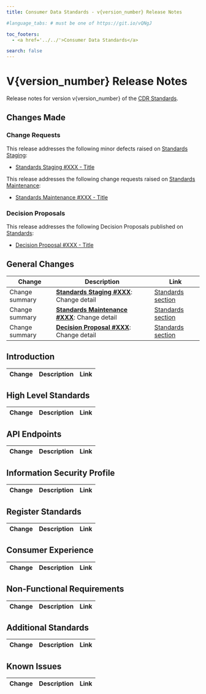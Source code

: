 ```yaml
---
title: Consumer Data Standards - v{version_number} Release Notes

#language_tabs: # must be one of https://git.io/vQNgJ

toc_footers:
  - <a href='../../'>Consumer Data Standards</a>

search: false
---
```


# V{version_number} Release Notes
Release notes for version v{version_number} of the [CDR Standards](../../).

## Changes Made
### Change Requests

This release addresses the following minor defects raised on [Standards Staging](https://github.com/ConsumerDataStandardsAustralia/standards-staging/issues):

- [Standards Staging #XXX - Title](https://github.com/ConsumerDataStandardsAustralia/standards-staging/issues/XXX)

This release addresses the following change requests raised on [Standards Maintenance](https://github.com/ConsumerDataStandardsAustralia/standards-maintenance/issues):

- [Standards Maintenance #XXX - Title](https://github.com/ConsumerDataStandardsAustralia/standards-maintenance/issues/XXX)


### Decision Proposals
This release addresses the following Decision Proposals published on [Standards](https://github.com/ConsumerDataStandardsAustralia/standards/issues):

- [Decision Proposal #XXX - Title](https://github.com/ConsumerDataStandardsAustralia/standards/issues/XXX)


## General Changes
|Change|Description|Link|
|------|-----------|----|
| Change summary | [**Standards Staging #XXX**](https://github.com/ConsumerDataStandardsAustralia/standards-staging/issues/XXX): Change detail | [Standards section](../../#section)
| Change summary | [**Standards Maintenance #XXX**](https://github.com/ConsumerDataStandardsAustralia/standards-maintenance/issues/XXX): Change detail | [Standards section](../../#section)
| Change summary | [**Decision Proposal #XXX**](https://github.com/ConsumerDataStandardsAustralia/standards/issues/XXX): Change detail | [Standards section](../../#section)


## Introduction
|Change|Description|Link|
|------|-----------|----|


## High Level Standards
|Change|Description|Link|
|------|-----------|----|


## API Endpoints
|Change|Description|Link|
|------|-----------|----|


## Information Security Profile
|Change|Description|Link|
|------|-----------|----|


## Register Standards
|Change|Description|Link|
|------|-----------|----|


## Consumer Experience
|Change|Description|Link|
|------|-----------|----|


## Non-Functional Requirements
|Change|Description|Link|
|------|-----------|----|


## Additional Standards
|Change|Description|Link|
|------|-----------|----|


## Known Issues
|Change|Description|Link|
|------|-----------|----|
